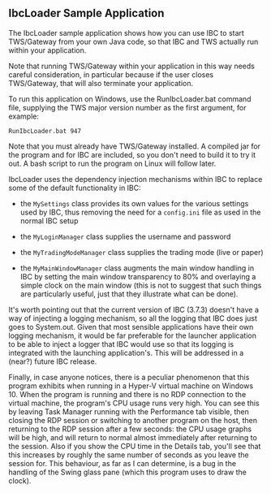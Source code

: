 IbcLoader Sample Application
----------------------------

The IbcLoader sample application shows how you can use IBC to start
TWS/Gateway from your own Java code, so that IBC and TWS actually run
within your application.

Note that running TWS/Gateway within your application in this way needs
careful consideration, in particular because if the user closes
TWS/Gateway, that will also terminate your application.

To run this application on Windows, use the RunIbcLoader.bat command
file, supplying the TWS major version number as the first argument,
for example:

`RunIbcLoader.bat 947`

Note that you must already have TWS/Gateway installed. A compiled jar
for the program and for IBC are included, so you don't need to build it
to try it out. A bash script to run the program on Linux will follow
later.

IbcLoader uses the dependency injection mechanisms within IBC to replace
some of the default functionality in IBC:

* the `MySettings` class provides its own values for the various
settings used by IBC, thus removing the need for a `config.ini` file as
used in the normal IBC setup

* the `MyLoginManager` class supplies the username and password

* the `MyTradingModeManager` class supplies the trading mode (live or
paper)

* the `MyMainWindowManager` class augments the main window handling
in IBC by setting the main window transparency to 80% and overlaying
a simple clock on the main window (this is not to suggest that such
things are particularly useful, just that they illustrate what can be
done).

It's worth pointing out that the current version of IBC (3.7.3) doesn't
have a way of injecting a logging mechanism, so all the logging that IBC
does just goes to System.out. Given that most sensible applications have
their own logging mechanism, it would be far preferable for the launcher
application to be able to inject a logger that IBC would use so that its
logging is integrated with the launching application's. This will be
addressed in a (near?) future IBC release.

Finally, in case anyone notices, there is a peculiar phenomenon that
this program exhibits when running in a Hyper-V virtual machine on
Windows 10. When the program is running and there is no RDP connection
to the virtual machine, the program's CPU usage runs very high. You can
see this by leaving Task Manager running with the Performance tab
visible, then closing the RDP session or switching to another program
on the host, then returning to the RDP session after a few seconds: the
CPU usage graphs will be high, and will return to normal almost
immediately after returning to the session. Also if you show the CPU
time in the Details tab, you'll see that this increases by roughly the
same number of seconds as you leave the session for. This behaviour,
as far as I can determine, is a bug in the handling of the Swing
glass pane (which this program uses to draw the clock).

